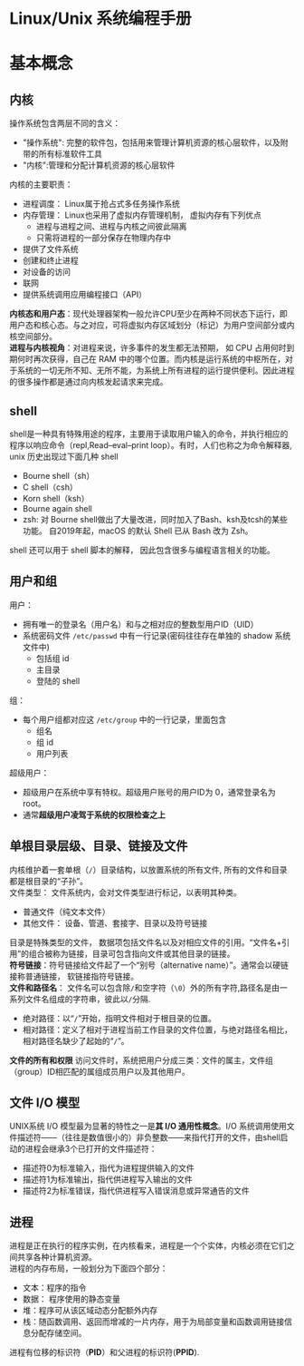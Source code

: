 # Linux/Unix 系统编程手册
# 基本概念
## 内核
操作系统包含两层不同的含义：
* "操作系统":  完整的软件包，包括用来管理计算机资源的核心层软件，以及附带的所有标准软件工具
* "内核":管理和分配计算机资源的核心层软件

内核的主要职责：
* 进程调度： Linux属于抢占式多任务操作系统
* 内存管理： Linux也采用了虚拟内存管理机制， 虚拟内存有下列优点
  * 进程与进程之间、进程与内核之间彼此隔离
  * 只需将进程的一部分保存在物理内存中
* 提供了文件系统
* 创建和终止进程
* 对设备的访问
* 联网
* 提供系统调用应用编程接口（API）

**内核态和用户态**：现代处理器架构一般允许CPU至少在两种不同状态下运行，即用户态和核心态。与之对应，可将虚拟内存区域划分（标记）为用户空间部分或内核空间部分。  
**进程与内核视角**：对进程来说，许多事件的发生都无法预期， 如 CPU 占用何时到期何时再次获得，自己在 RAM 中的哪个位置。而内核是运行系统的中枢所在，对于系统的一切无所不知、无所不能，为系统上所有进程的运行提供便利。因此进程的很多操作都是通过向内核发起请求来完成。

## shell
shell是一种具有特殊用途的程序，主要用于读取用户输入的命令，并执行相应的程序以响应命令（repl,Read–eval–print loop）。有时，人们也称之为命令解释器, unix 历史出现过下面几种 shell
* Bourne shell（sh）
* C shell（csh）
* Korn shell（ksh）
* Bourne again shell
* zsh: 对 Bourne shell做出了大量改进，同时加入了Bash、ksh及tcsh的某些功能。 自2019年起，macOS 的默认 Shell 已从 Bash 改为 Zsh。

shell 还可以用于 shell 脚本的解释， 因此包含很多与编程语言相关的功能。

## 用户和组
用户：
* 拥有唯一的登录名（用户名）和与之相对应的整数型用户ID（UID）
* 系统密码文件 `/etc/passwd` 中有一行记录(密码往往存在单独的 shadow 系统文件中)
  * 包括组 id
  * 主目录
  * 登陆的 shell

组：
* 每个用户组都对应这 `/etc/group` 中的一行记录，里面包含
  * 组名
  * 组 id
  * 用户列表
  
超级用户：
* 超级用户在系统中享有特权。超级用户账号的用户ID为 0，通常登录名为root。
* 通常**超级用户凌驾于系统的权限检查之上**

## 单根目录层级、目录、链接及文件
内核维护着一套单根（`/`）目录结构，以放置系统的所有文件, 所有的文件和目录都是根目录的“子孙”。  
文件类型： 文件系统内，会对文件类型进行标记，以表明其种类。
* 普通文件（纯文本文件）
* 其他文件： 设备、管道、套接字、目录以及符号链接

目录是特殊类型的文件， 数据项包括文件名以及对相应文件的引用。“文件名+引用”的组合被称为链接，目录可包含指向文件或其他目录的链接。  
**符号链接**：符号链接给文件起了一个“别号（alternative name）”。通常会以硬链接称普通链接， 软链接指符号链接。  
**文件和路径名**： 文件名可以包含除`/`和空字符（`\0`）外的所有字符,路径名是由一系列文件名组成的字符串，彼此以`/`分隔.
* 绝对路径：以“`/`”开始，指明文件相对于根目录的位置。
* 相对路径：定义了相对于进程当前工作目录的文件位置，与绝对路径名相比，相对路径名缺少了起始的“`/`”。

**文件的所有和权限** 访问文件时，系统把用户分成三类：文件的属主，文件组（group）ID相匹配的属组成员用户以及其他用户。

## 文件 I/O 模型
UNIX系统 I/O 模型最为显著的特性之一是**其 I/O 通用性概念**。I/O 系统调用使用文件描述符——（往往是数值很小的）非负整数——来指代打开的文件，由shell启动的进程会继承3个已打开的文件描述符：
* 描述符0为标准输入，指代为进程提供输入的文件
* 描述符1为标准输出，指代供进程写入输出的文件
* 描述符2为标准错误，指代供进程写入错误消息或异常通告的文件

## 进程
进程是正在执行的程序实例，在内核看来，进程是一个个实体，内核必须在它们之间共享各种计算机资源。  
进程的内存布局，一般划分为下面四个部分：
* 文本：程序的指令
* 数据： 程序使用的静态变量
* 堆：程序可从该区域动态分配额外内存
* 栈：随函数调用、返回而增减的一片内存，用于为局部变量和函数调用链接信息分配存储空间。

进程有位移的标识符（**PID**）和父进程的标识符(**PPID**).